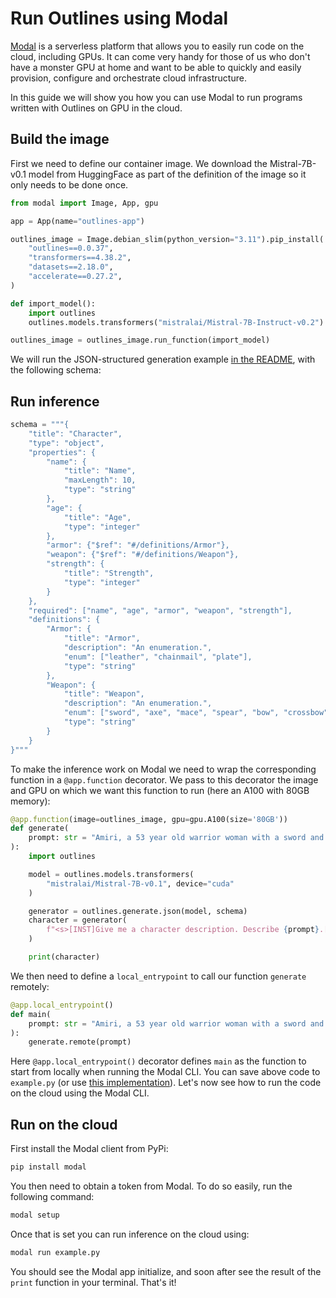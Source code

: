 # Run Outlines using Modal

[Modal](https://modal.com/) is a serverless platform that allows you to easily run code on the cloud, including GPUs. It can come very handy for those of us who don't have a monster GPU at home and want to be able to quickly and easily provision, configure and orchestrate cloud infrastructure.

In this guide we will show you how you can use Modal to run programs written with Outlines on GPU in the cloud.

## Build the image

First we need to define our container image. We download the Mistral-7B-v0.1 model from HuggingFace as part of the definition of the image so it only needs to be done once.

```python
from modal import Image, App, gpu

app = App(name="outlines-app")

outlines_image = Image.debian_slim(python_version="3.11").pip_install(
    "outlines==0.0.37",
    "transformers==4.38.2",
    "datasets==2.18.0",
    "accelerate==0.27.2",
)

def import_model():
    import outlines
    outlines.models.transformers("mistralai/Mistral-7B-Instruct-v0.2")

outlines_image = outlines_image.run_function(import_model)
```

We will run the JSON-structured generation example [in the README](https://github.com/outlines-dev/outlines?tab=readme-ov-file#efficient-json-generation-following-a-json-schema), with the following schema:

## Run inference

```python
schema = """{
    "title": "Character",
    "type": "object",
    "properties": {
        "name": {
            "title": "Name",
            "maxLength": 10,
            "type": "string"
        },
        "age": {
            "title": "Age",
            "type": "integer"
        },
        "armor": {"$ref": "#/definitions/Armor"},
        "weapon": {"$ref": "#/definitions/Weapon"},
        "strength": {
            "title": "Strength",
            "type": "integer"
        }
    },
    "required": ["name", "age", "armor", "weapon", "strength"],
    "definitions": {
        "Armor": {
            "title": "Armor",
            "description": "An enumeration.",
            "enum": ["leather", "chainmail", "plate"],
            "type": "string"
        },
        "Weapon": {
            "title": "Weapon",
            "description": "An enumeration.",
            "enum": ["sword", "axe", "mace", "spear", "bow", "crossbow"],
            "type": "string"
        }
    }
}"""
```

To make the inference work on Modal we need to wrap the corresponding function in a `@app.function` decorator. We pass to this decorator the image and GPU on which we want this function to run (here an A100 with 80GB memory):

```python
@app.function(image=outlines_image, gpu=gpu.A100(size='80GB'))
def generate(
    prompt: str = "Amiri, a 53 year old warrior woman with a sword and leather armor.",
):
    import outlines

    model = outlines.models.transformers(
        "mistralai/Mistral-7B-v0.1", device="cuda"
    )

    generator = outlines.generate.json(model, schema)
    character = generator(
        f"<s>[INST]Give me a character description. Describe {prompt}.[/INST]"
    )

    print(character)
```

We then need to define a `local_entrypoint` to call our function `generate` remotely:

```python
@app.local_entrypoint()
def main(
    prompt: str = "Amiri, a 53 year old warrior woman with a sword and leather armor.",
):
    generate.remote(prompt)
```

Here `@app.local_entrypoint()` decorator defines `main` as the function to start from locally when running the Modal CLI. You can save above code to `example.py` (or use [this implementation](https://github.com/outlines-dev/outlines/blob/main/examples/modal_example.py)). Let's now see how to run the code on the cloud using the Modal CLI.

## Run on the cloud

First install the Modal client from PyPi:

```bash
pip install modal
```

You then need to obtain a token from Modal. To do so easily, run the following command:

```bash
modal setup
```

Once that is set you can run inference on the cloud using:

```bash
modal run example.py
```

You should see the Modal app initialize, and soon after see the result of the `print` function in your terminal. That's it!
